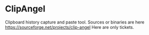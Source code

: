 # ClipAngel
Clipboard history capture and paste tool.
Sources or binaries are here https://sourceforge.net/projects/clip-angel
Here are only tickets.

